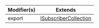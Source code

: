 | Modifier(s)                            | Extends                                    |
|----------------------------------------|--------------------------------------------|
| export | [ISubscriberCollection](/runtime/interface/observation/isubscribercollection.md) |